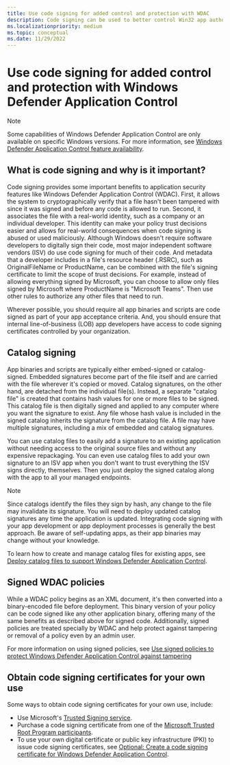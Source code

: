 ```yaml
---
title: Use code signing for added control and protection with WDAC
description: Code signing can be used to better control Win32 app authorization and add protection for your Windows Defender Application Control (WDAC) policies.
ms.localizationpriority: medium
ms.topic: conceptual
ms.date: 11/29/2022
---
```


# Use code signing for added control and protection with Windows Defender Application Control

> [!NOTE]
> Some capabilities of Windows Defender Application Control are only available on specific Windows versions. For more information, see [Windows Defender Application Control feature availability](../feature-availability.md).

## What is code signing and why is it important?

Code signing provides some important benefits to application security features like Windows Defender Application Control (WDAC). First, it allows the system to cryptographically verify that a file hasn't been tampered with since it was signed and before any code is allowed to run. Second, it associates the file with a real-world identity, such as a company or an individual developer. This identity can make your policy trust decisions easier and allows for real-world consequences when code signing is abused or used maliciously. Although Windows doesn't require software developers to digitally sign their code, most major independent software vendors (ISV) do use code signing for much of their code. And metadata that a developer includes in a file's resource header (.RSRC), such as OriginalFileName or ProductName, can be combined with the file's signing certificate to limit the scope of trust decisions. For example, instead of allowing everything signed by Microsoft, you can choose to allow only files signed by Microsoft where ProductName is "Microsoft Teams". Then use other rules to authorize any other files that need to run.

Wherever possible, you should require all app binaries and scripts are code signed as part of your app acceptance criteria. And, you should ensure that internal line-of-business (LOB) app developers have access to code signing certificates controlled by your organization.

## Catalog signing

App binaries and scripts are typically either embed-signed or catalog-signed. Embedded signatures become part of the file itself and are carried with the file wherever it's copied or moved. Catalog signatures, on the other hand, are detached from the individual file(s). Instead, a separate "catalog file" is created that contains hash values for one or more files to be signed. This catalog file is then digitally signed and applied to any computer where you want the signature to exist. Any file whose hash value is included in the signed catalog inherits the signature from the catalog file. A file may have multiple signatures, including a mix of embedded and catalog signatures.

You can use catalog files to easily add a signature to an existing application without needing access to the original source files and without any expensive repackaging. You can even use catalog files to add your own signature to an ISV app when you don't want to trust everything the ISV signs directly, themselves. Then you just deploy the signed catalog along with the app to all your managed endpoints.

> [!NOTE]
> Since catalogs identify the files they sign by hash, any change to the file may invalidate its signature. You will need to deploy updated catalog signatures any time the application is updated. Integrating code signing with your app development or app deployment processes is generally the best approach. Be aware of self-updating apps, as their app binaries may change without your knowledge.

To learn how to create and manage catalog files for existing apps, see [Deploy catalog files to support Windows Defender Application Control](deploy-catalog-files-to-support-wdac.md).

## Signed WDAC policies

While a WDAC policy begins as an XML document, it's then converted into a binary-encoded file before deployment. This binary version of your policy can be code signed like any other application binary, offering many of the same benefits as described above for signed code. Additionally, signed policies are treated specially by WDAC and help protect against tampering or removal of a policy even by an admin user.

For more information on using signed policies, see [Use signed policies to protect Windows Defender Application Control against tampering](/windows/security/threat-protection/windows-defender-application-control/use-signed-policies-to-protect-windows-defender-application-control-against-tampering)

## Obtain code signing certificates for your own use

Some ways to obtain code signing certificates for your own use, include:

- Use Microsoft's [Trusted Signing service](https://learn.microsoft.com/azure/trusted-signing/).
- Purchase a code signing certificate from one of the [Microsoft Trusted Root Program participants](/security/trusted-root/participants-list).
- To use your own digital certificate or public key infrastructure (PKI) to issue code signing certificates, see [Optional: Create a code signing certificate for Windows Defender Application Control](create-code-signing-cert-for-wdac.md).